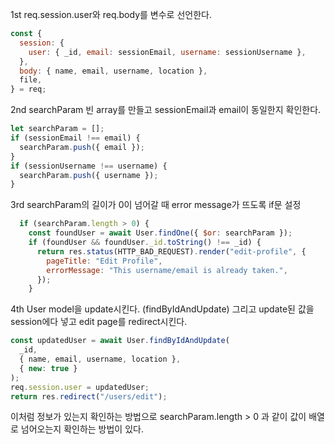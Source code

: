 1st req.session.user와 req.body를 변수로 선언한다.

```javascript
const {
  session: {
    user: { _id, email: sessionEmail, username: sessionUsername },
  },
  body: { name, email, username, location },
  file,
} = req;
```

2nd searchParam 빈 array를 만들고 sessionEmail과 email이 동일한지 확인한다.

```javascript
let searchParam = [];
if (sessionEmail !== email) {
  searchParam.push({ email });
}
if (sessionUsername !== username) {
  searchParam.push({ username });
}
```

3rd searchParam의 길이가 0이 넘어갈 때 error message가 뜨도록 if문 설정

```javascript
  if (searchParam.length > 0) {
    const foundUser = await User.findOne({ $or: searchParam });
    if (foundUser && foundUser._id.toString() !== _id) {
      return res.status(HTTP_BAD_REQUEST).render("edit-profile", {
        pageTitle: "Edit Profile",
        errorMessage: "This username/email is already taken.",
      });
    }
```

4th User model을 update시킨다. (findByIdAndUpdate) 그리고 update된 값을 session에다 넣고 edit page를 redirect시킨다.

```javascript
const updatedUser = await User.findByIdAndUpdate(
  _id,
  { name, email, username, location },
  { new: true }
);
req.session.user = updatedUser;
return res.redirect("/users/edit");
```

이처럼 정보가 있는지 확인하는 방법으로 searchParam.length > 0 과 같이 값이 배열로 넘어오는지 확인하는 방법이 있다.
